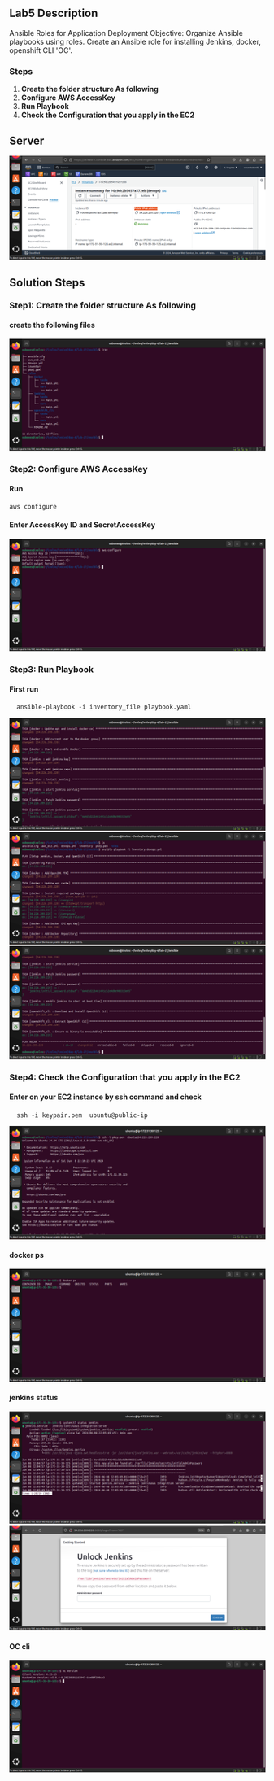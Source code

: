 ## Lab5 Description 

 Ansible Roles for Application Deployment Objective: Organize Ansible playbooks using roles. Create an Ansible role for installing Jenkins, docker, openshift CLI 'OC'.

### Steps 
1. **Create the folder structure As following**
2. **Configure AWS AccessKey**
3. **Run Playbook**
4. **Check the Configuration that you apply in the EC2**

## Server

 ![](https://github.com/omarshaban32/ivolvo/blob/main/day-6/lab-27/ansible/screenshot/server.png)


## Solution Steps

### Step1: Create the folder structure As following

  #### create the following files

  ![](https://github.com/omarshaban32/ivolvo/blob/main/day-6/lab-27/ansible/screenshot/Tree.png)
 
### Step2: Configure AWS AccessKey

#### Run 
  ```
  aws configure

  ```
#### Enter AccessKey ID and SecretAccessKey

  ![](https://github.com/omarshaban32/ivolvo/blob/main/day-6/lab-27/ansible/screenshot/aws-config.png)


### Step3: Run Playbook
#### First run 
```
  ansible-playbook -i inventory_file playbook.yaml
```

![](https://github.com/omarshaban32/ivolvo/blob/main/day-6/lab-27/ansible/screenshot/run-1.png)
![](https://github.com/omarshaban32/ivolvo/blob/main/day-6/lab-27/ansible/screenshot/run-2.png)
![](https://github.com/omarshaban32/ivolvo/blob/main/day-6/lab-27/ansible/screenshot/run-3.png)



### Step4: Check the Configuration that you apply in the EC2
#### Enter on your EC2 instance by ssh command and check 
```
  ssh -i keypair.pem  ubuntu@public-ip
```
![](https://github.com/omarshaban32/ivolvo/blob/main/day-6/lab-27/ansible/screenshot/ssh.png)


#### docker ps
  ![](https://github.com/omarshaban32/ivolvo/blob/main/day-6/lab-27/ansible/screenshot/docker.png)

#### jenkins status
![](https://github.com/omarshaban32/ivolvo/blob/main/day-6/lab-27/ansible/screenshot/jenkins.png)
![](https://github.com/omarshaban32/ivolvo/blob/main/day-6/lab-27/ansible/screenshot/jenkins-2.png)

#### OC cli
  ![](https://github.com/omarshaban32/ivolvo/blob/main/day-6/lab-27/ansible/screenshot/oc.png)

  
